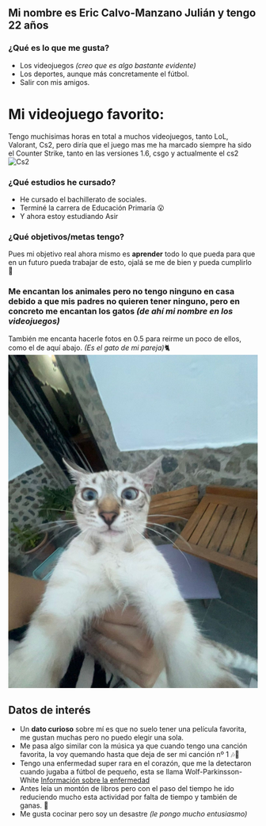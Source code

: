 ## Mi nombre es Eric Calvo-Manzano Julián y tengo 22 años
### ¿Qué es lo que me gusta?
* Los videojuegos _(creo que es algo bastante evidente)_
* Los deportes, aunque más concretamente el fútbol.
* Salir con mis amigos.

# Mi videojuego favorito:
Tengo muchisimas horas en total a muchos videojuegos, tanto LoL, Valorant, Cs2, pero diría que el juego mas me ha marcado siempre ha sido el Counter Strike, tanto en las versiones 1.6, csgo y actualmente el cs2
![Cs2](https://cdn.akamai.steamstatic.com/apps/csgo/images/csgo_react/social/cs2.jpg)

### ¿Qué estudios he cursado?
* He cursado el bachillerato de sociales.
* Terminé la carrera de Educación Primaría 😮
* Y ahora estoy estudiando Asir

### ¿Qué objetivos/metas tengo?
Pues mi objetivo real ahora mismo es **aprender** todo lo que pueda para que en un futuro pueda trabajar de esto, ojalá se me de bien y pueda cumplirlo 😬

### Me encantan los animales pero no tengo ninguno en casa debido a que mis padres no quieren tener ninguno, pero en concreto me encantan los gatos _(de ahí mi nombre en los videojuegos)_
También me encanta hacerle fotos en 0.5 para reirme un poco de ellos, como el de aquí abajo. _(Es el gato de mi pareja)_🐈
![Gato en 0.5](https://github.com/Ericcmj/1-Asir/blob/main/karma0.5.jpeg)

## Datos de interés
* Un **dato curioso** sobre mí es que no suelo tener una película favorita, me gustan muchas pero no puedo elegir una sola.
* Me pasa algo similar con la música ya que cuando tengo una canción favorita, la voy quemando hasta que deja de ser mi canción nº 1 🎶🎵
* Tengo una enfermedad super rara en el corazón, que me la detectaron cuando jugaba a fútbol de pequeño, esta se llama Wolf-Parkinsson-White [Información sobre la enfermedad](https://medlineplus.gov/spanish/ency/article/000151.htm)
* Antes leía un montón de libros pero con el paso del tiempo he ido reduciendo mucho esta actividad por falta de tiempo y también de ganas. 📕
* Me gusta cocinar pero soy un desastre _(le pongo mucho entusiasmo)_
